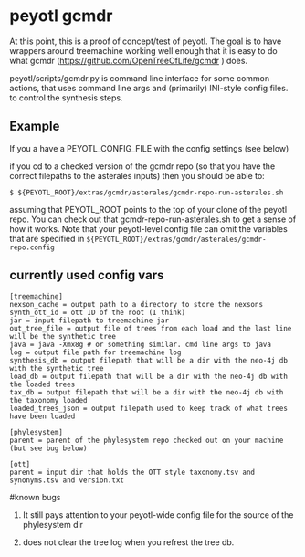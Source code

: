 # peyotl gcmdr
At this point, this is a proof of concept/test of peyotl. The goal is to have
wrappers around treemachine working well enough that it is easy to do what 
gcmdr (https://github.com/OpenTreeOfLife/gcmdr ) does.

peyotl/scripts/gcmdr.py is command line interface for some common actions, that uses
command line args and (primarily) INI-style config files. to control the synthesis steps.

## Example
If you a have a PEYOTL_CONFIG_FILE with the config settings (see below)

if you cd to a checked version of the gcmdr repo (so that you have the correct filepaths to 
the asterales inputs) then you should be able to:

    $ ${PEYOTL_ROOT}/extras/gcmdr/asterales/gcmdr-repo-run-asterales.sh

assuming that PEYOTL_ROOT points to the top of your clone of the peyotl repo. You can
check out that gcmdr-repo-run-asterales.sh to get a sense of how it works. Note that 
your peyotl-level config file can omit the variables that are specified in 
`${PEYOTL_ROOT}/extras/gcmdr/asterales/gcmdr-repo.config`

## currently used config vars

    [treemachine]
    nexson_cache = output path to a directory to store the nexsons
    synth_ott_id = ott ID of the root (I think)
    jar = input filepath to treemachine jar
    out_tree_file = output file of trees from each load and the last line will be the synthetic tree
    java = java -Xmx8g # or something similar. cmd line args to java
    log = output file path for treemachine log
    synthesis_db = output filepath that will be a dir with the neo-4j db with the synthetic tree
    load_db = output filepath that will be a dir with the neo-4j db with the loaded trees
    tax_db = output filepath that will be a dir with the neo-4j db with the taxonomy loaded
    loaded_trees_json = output filepath used to keep track of what trees have been loaded

    [phylesystem]
    parent = parent of the phylesystem repo checked out on your machine (but see bug below)

    [ott]
    parent = input dir that holds the OTT style taxonomy.tsv and synonyms.tsv and version.txt



#known bugs

1. It still pays attention to your peyotl-wide config file for the source of the phylesystem dir

2. does not clear the tree log when you refrest the tree db.

